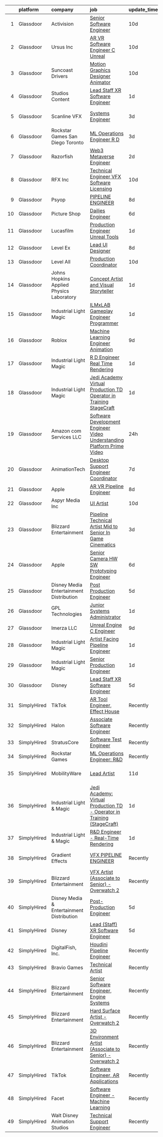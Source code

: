 

|    | platform    | company                                   | job                                                                                                                                                                                                                                                                                                                                                                                                                                                                                                                                                                                                                                                                                                                                                                                                                                                                                                                                                                                                                                                                                                                                                                                                                                                                                                                                                                                                           | update_time   | location          |
|---:|:------------|:------------------------------------------|:--------------------------------------------------------------------------------------------------------------------------------------------------------------------------------------------------------------------------------------------------------------------------------------------------------------------------------------------------------------------------------------------------------------------------------------------------------------------------------------------------------------------------------------------------------------------------------------------------------------------------------------------------------------------------------------------------------------------------------------------------------------------------------------------------------------------------------------------------------------------------------------------------------------------------------------------------------------------------------------------------------------------------------------------------------------------------------------------------------------------------------------------------------------------------------------------------------------------------------------------------------------------------------------------------------------------------------------------------------------------------------------------------------------|:--------------|:------------------|
|  1 | Glassdoor   | Activision                                | [Senior Software Engineer](https://www.glassdoor.com/partner/jobListing.htm?pos=122&ao=1136043&s=58&guid=00000181e1bdea019159cbbb81c43950&src=GD_JOB_AD&t=SR&vt=w&cs=1_7dc20577&cb=1657349729059&jobListingId=1007969901064&jrtk=3-0-1g7grrqhlk26d801-1g7grrqi5g4fg800-7a55016f89c17e92-)                                                                                                                                                                                                                                                                                                                                                                                                                                                                                                                                                                                                                                                                                                                                                                                                                                                                                                                                                                                                                                                                                                                     | 10d           | Irvine, CA        |
|  2 | Glassdoor   | Ursus  Inc                                | [AR VR Software Engineer   C   Unreal](https://www.glassdoor.com/partner/jobListing.htm?pos=106&ao=1110586&s=58&guid=00000181e1bdea019159cbbb81c43950&src=GD_JOB_AD&t=SR&vt=w&ea=1&cs=1_4433525e&cb=1657349729055&jobListingId=1007969050651&cpc=334ABAF5D42DC775&jrtk=3-0-1g7grrqhlk26d801-1g7grrqi5g4fg800-c811509229c9bbc7--6NYlbfkN0CT8vBT9H5mqECx2dfLV_FONLPDKpIRssxVwtj05Tmm4rA5I0VNOPdM1oYsK66ov5pV4Zus2-jJSbUth7NcKK-kLo8czFpciynxZ6EfaFe_xYms4I96zW5KGvSBqTPFaTVdE06zf1J-6uw6VWMrFwo1uRLmUxHjoRqP5LFo6wVX1R65UjFH7ycvYAsr63uZ_emA_13J0mM1JXN2vCtEMYylELYmPwZo4j9c53k3lISftqsNyik2pAlRix-AalDlzjKBamKRhHvt2qsuT3Omsis3yOF4KDEIlNgGAlEHUtZIOLMG16VQj4PWkYlqsPvxzTMoGk-t2MlC5R6lDSXB9h8A0jaNIKpt6GkiaAWlWmHVq2QVJi6TAJI_A1bIF-Y_R3uK7KTSFCir5q30m6JfwcVfC1laZLbK8dlBryw2sQLXp6HR7CiLEGYdGzkinvNV-5jZ5JFuFlX4KC3CG61OrGLA4e14iQzZXj9EYr56VTzO433qcDFjmMfJGmJ3jGQtb_pSeAS6s7hEfsDs626V_9YJCa68HkF3S_xxpXPQi3VGxPUeQ1qgtXdMb74dTj2ULSvKdLFvOjSs7oNDoDElMK9B5cXnun-XuaoiOrBB-F6pwh1wvOQb_YWzWNEPUT5_WdSy2n1k9goY55-cHFde-P0lfgxdCQOW_7DlYTiHrIkvzNi_AiZWQFmB1DNG80dBEBDxbMm9itiSymbmMptRuqzW_Q0wrA3T0BuG_E74xJWqnJK0nayIRTkbBey6Xe0rrC-gt-WW_vuPhQF-53SmjtLtGcYgM012AC8DD0uPCxI_FrzcQDCdYpPycm9XvN7yIEQBgdDdufZXCB9ScEEh8dGDRQXG5RlCJE4HAQn_GKRFQeTIhbCIqstFilDRbHoALIpB0lFqpTIk6on6oJ6SHey7lood751ZrQr47iEdgPz6WJy7FAHfveaHF6WuuesVScNj-jNy0Ozw_1_hxo40dzoJiDiLZWECqPYuzKURpfiu0z83DFX9Ca9T2wmNJ4D4HTc%3D) | 10d           | Redmond, WA       |
|  3 | Glassdoor   | Suncoast Drivers                          | [Motion Graphics Designer   Animator](https://www.glassdoor.com/partner/jobListing.htm?pos=120&ao=1136043&s=58&guid=00000181e1bdea019159cbbb81c43950&src=GD_JOB_AD&t=SR&vt=w&ea=1&cs=1_e293f4de&cb=1657349729057&jobListingId=1007969831950&jrtk=3-0-1g7grrqhlk26d801-1g7grrqi5g4fg800-1b83693b1783fc8e-)                                                                                                                                                                                                                                                                                                                                                                                                                                                                                                                                                                                                                                                                                                                                                                                                                                                                                                                                                                                                                                                                                                     | 10d           | Tampa, FL         |
|  4 | Glassdoor   | Studios Content                           | [Lead  Staff  XR Software Engineer](https://www.glassdoor.com/partner/jobListing.htm?pos=124&ao=1136043&s=58&guid=00000181e1bdea019159cbbb81c43950&src=GD_JOB_AD&t=SR&vt=w&cs=1_112ef955&cb=1657349729059&jobListingId=1007989924534&jrtk=3-0-1g7grrqhlk26d801-1g7grrqi5g4fg800-bb2f81d2b8e98c7a-)                                                                                                                                                                                                                                                                                                                                                                                                                                                                                                                                                                                                                                                                                                                                                                                                                                                                                                                                                                                                                                                                                                            | 1d            | Glendale, CA      |
|  5 | Glassdoor   | Scanline VFX                              | [Systems Engineer](https://www.glassdoor.com/partner/jobListing.htm?pos=112&ao=1136043&s=58&guid=00000181e1bdea019159cbbb81c43950&src=GD_JOB_AD&t=SR&vt=w&ea=1&cs=1_d2da08a0&cb=1657349729056&jobListingId=1007985438337&jrtk=3-0-1g7grrqhlk26d801-1g7grrqi5g4fg800-f1c9fcccffe46fc2-)                                                                                                                                                                                                                                                                                                                                                                                                                                                                                                                                                                                                                                                                                                                                                                                                                                                                                                                                                                                                                                                                                                                        | 3d            | Los Angeles, CA   |
|  6 | Glassdoor   | Rockstar Games San Diego   Toronto        | [ML Operations Engineer  R D](https://www.glassdoor.com/partner/jobListing.htm?pos=129&ao=1136043&s=58&guid=00000181e1bdea019159cbbb81c43950&src=GD_JOB_AD&t=SR&vt=w&cs=1_8052086b&cb=1657349729060&jobListingId=1007986476109&jrtk=3-0-1g7grrqhlk26d801-1g7grrqi5g4fg800-fdea5748b99cccc7-)                                                                                                                                                                                                                                                                                                                                                                                                                                                                                                                                                                                                                                                                                                                                                                                                                                                                                                                                                                                                                                                                                                                  | 3d            | Carlsbad, CA      |
|  7 | Glassdoor   | Razorfish                                 | [Web3 Metaverse Engineer](https://www.glassdoor.com/partner/jobListing.htm?pos=113&ao=1136043&s=58&guid=00000181e1bdea019159cbbb81c43950&src=GD_JOB_AD&t=SR&vt=w&ea=1&cs=1_d66348c2&cb=1657349729056&jobListingId=1007988975702&jrtk=3-0-1g7grrqhlk26d801-1g7grrqi5g4fg800-17270b81cebf40d2-)                                                                                                                                                                                                                                                                                                                                                                                                                                                                                                                                                                                                                                                                                                                                                                                                                                                                                                                                                                                                                                                                                                                 | 2d            | New York, NY      |
|  8 | Glassdoor   | RFX Inc                                   | [Technical Engineer   VFX Software Licensing](https://www.glassdoor.com/partner/jobListing.htm?pos=114&ao=1136043&s=58&guid=00000181e1bdea019159cbbb81c43950&src=GD_JOB_AD&t=SR&vt=w&ea=1&cs=1_acd69ad8&cb=1657349729056&jobListingId=1007969767499&jrtk=3-0-1g7grrqhlk26d801-1g7grrqi5g4fg800-5c2105b507ce4129-)                                                                                                                                                                                                                                                                                                                                                                                                                                                                                                                                                                                                                                                                                                                                                                                                                                                                                                                                                                                                                                                                                             | 10d           | Los Angeles, CA   |
|  9 | Glassdoor   | Psyop                                     | [PIPELINE ENGINEER](https://www.glassdoor.com/partner/jobListing.htm?pos=119&ao=1136043&s=58&guid=00000181e1bdea019159cbbb81c43950&src=GD_JOB_AD&t=SR&vt=w&cs=1_d9e9e152&cb=1657349729056&jobListingId=1007974492149&jrtk=3-0-1g7grrqhlk26d801-1g7grrqi5g4fg800-5cf1f9191f3c599b-)                                                                                                                                                                                                                                                                                                                                                                                                                                                                                                                                                                                                                                                                                                                                                                                                                                                                                                                                                                                                                                                                                                                            | 8d            | New York, NY      |
| 10 | Glassdoor   | Picture Shop                              | [Dailies Engineer](https://www.glassdoor.com/partner/jobListing.htm?pos=123&ao=1136043&s=58&guid=00000181e1bdea019159cbbb81c43950&src=GD_JOB_AD&t=SR&vt=w&ea=1&cs=1_188ce862&cb=1657349729059&jobListingId=1007978755623&jrtk=3-0-1g7grrqhlk26d801-1g7grrqi5g4fg800-14185292de63b90b-)                                                                                                                                                                                                                                                                                                                                                                                                                                                                                                                                                                                                                                                                                                                                                                                                                                                                                                                                                                                                                                                                                                                        | 6d            | Burbank, CA       |
| 11 | Glassdoor   | Lucasfilm                                 | [Production Engineer  Unreal Tools ](https://www.glassdoor.com/partner/jobListing.htm?pos=115&ao=1136043&s=58&guid=00000181e1bdea019159cbbb81c43950&src=GD_JOB_AD&t=SR&vt=w&cs=1_4afd016a&cb=1657349729056&jobListingId=1007989925214&jrtk=3-0-1g7grrqhlk26d801-1g7grrqi5g4fg800-0a9cd2c2e7103964-)                                                                                                                                                                                                                                                                                                                                                                                                                                                                                                                                                                                                                                                                                                                                                                                                                                                                                                                                                                                                                                                                                                           | 1d            | San Francisco, CA |
| 12 | Glassdoor   | Level Ex                                  | [Lead UI Designer](https://www.glassdoor.com/partner/jobListing.htm?pos=130&ao=1136043&s=58&guid=00000181e1bdea019159cbbb81c43950&src=GD_JOB_AD&t=SR&vt=w&cs=1_8335b226&cb=1657349729060&jobListingId=1007974633441&jrtk=3-0-1g7grrqhlk26d801-1g7grrqi5g4fg800-f8e1bf016c9731b0-)                                                                                                                                                                                                                                                                                                                                                                                                                                                                                                                                                                                                                                                                                                                                                                                                                                                                                                                                                                                                                                                                                                                             | 8d            | Remote            |
| 13 | Glassdoor   | Level All                                 | [Production Coordinator](https://www.glassdoor.com/partner/jobListing.htm?pos=105&ao=1110586&s=58&guid=00000181e1bdea019159cbbb81c43950&src=GD_JOB_AD&t=SR&vt=w&cs=1_f85acc31&cb=1657349729055&jobListingId=1007967995014&cpc=723ADC3DFE402989&jrtk=3-0-1g7grrqhlk26d801-1g7grrqi5g4fg800-df541b76ced9d09c--6NYlbfkN0CgBgcxuOwrlzWFp0xvOgllyDb1Hw7UsKEX_IsXppgvM6uAJamCvu0R0ybYlbv0ia6rmgaoSuaLc_81_2bn8EiTUWUPSRx3mbi-LsHkwOPttU-O7aNoiN_xrQRB6l3nr62nh6efNpHo5AdJ8UeZ05LrP9qDr99tUiKnc5M7N5ebfyVk5MwvqqCU1tzwhFUjSF_AshSsrqcS9fLaHzuVxUbeyBwomyLKNpxvL_3B0sC5zPg7yfwacXvbJF1cJi_KqrPrtwe2_MbRolrZHXD8y4MP_ITARaOYjWDxzcKs3ivJH-ws4cSDjaol94pfUrnZXxCSwSFW6glCBBB3MBLc43ZFf6CK5Is01AOnSFXGeuJpQ4bKXrFKaCcPpsyE_-4qBUjTZMrZEKZwvVoHktxNVW-RSTUKXCPbuUHPqL6ClL2diNwE0Wgqu8WKVJ7jc1RoESsx_xh81yEGzDiE8UswFxv8KEmaXn8lfwptFSA87JVbeTP-stAsFVM2GM9GK0f1J-DBYuxdE5ZEEA%3D%3D)                                                                                                                                                                                                                                                                                                                                                                                                                                                                                                                                      | 10d           | New York, NY      |
| 14 | Glassdoor   | Johns Hopkins Applied Physics Laboratory  | [Concept Artist and Visual Storyteller](https://www.glassdoor.com/partner/jobListing.htm?pos=110&ao=1136043&s=58&guid=00000181e1bdea019159cbbb81c43950&src=GD_JOB_AD&t=SR&vt=w&cs=1_3b13a5c1&cb=1657349729055&jobListingId=1007990323575&jrtk=3-0-1g7grrqhlk26d801-1g7grrqi5g4fg800-caf3af526954e90d-)                                                                                                                                                                                                                                                                                                                                                                                                                                                                                                                                                                                                                                                                                                                                                                                                                                                                                                                                                                                                                                                                                                        | 1d            | Laurel, MD        |
| 15 | Glassdoor   | Industrial Light   Magic                  | [ILMxLAB Gameplay Engineer   Programmer](https://www.glassdoor.com/partner/jobListing.htm?pos=109&ao=1136043&s=58&guid=00000181e1bdea019159cbbb81c43950&src=GD_JOB_AD&t=SR&vt=w&cs=1_4b9eb549&cb=1657349729055&jobListingId=1007989925269&jrtk=3-0-1g7grrqhlk26d801-1g7grrqi5g4fg800-82d92ba9100d486f-)                                                                                                                                                                                                                                                                                                                                                                                                                                                                                                                                                                                                                                                                                                                                                                                                                                                                                                                                                                                                                                                                                                       | 1d            | San Francisco, CA |
| 16 | Glassdoor   | Roblox                                    | [Machine Learning Engineer  Animation](https://www.glassdoor.com/partner/jobListing.htm?pos=118&ao=1136043&s=58&guid=00000181e1bdea019159cbbb81c43950&src=GD_JOB_AD&t=SR&vt=w&cs=1_e7f40def&cb=1657349729056&jobListingId=1007971404195&jrtk=3-0-1g7grrqhlk26d801-1g7grrqi5g4fg800-2c45786d963eb6f7-)                                                                                                                                                                                                                                                                                                                                                                                                                                                                                                                                                                                                                                                                                                                                                                                                                                                                                                                                                                                                                                                                                                         | 9d            | San Mateo, CA     |
| 17 | Glassdoor   | Industrial Light   Magic                  | [R D Engineer   Real Time Rendering](https://www.glassdoor.com/partner/jobListing.htm?pos=107&ao=1136043&s=58&guid=00000181e1bdea019159cbbb81c43950&src=GD_JOB_AD&t=SR&vt=w&cs=1_95bfc023&cb=1657349729055&jobListingId=1007989924389&jrtk=3-0-1g7grrqhlk26d801-1g7grrqi5g4fg800-c5bd27a92537d562-)                                                                                                                                                                                                                                                                                                                                                                                                                                                                                                                                                                                                                                                                                                                                                                                                                                                                                                                                                                                                                                                                                                           | 1d            | San Francisco, CA |
| 18 | Glassdoor   | Industrial Light   Magic                  | [Jedi Academy  Virtual Production TD   Operator in Training  StageCraft ](https://www.glassdoor.com/partner/jobListing.htm?pos=116&ao=1136043&s=58&guid=00000181e1bdea019159cbbb81c43950&src=GD_JOB_AD&t=SR&vt=w&cs=1_a8ccbd32&cb=1657349729056&jobListingId=1007989924127&jrtk=3-0-1g7grrqhlk26d801-1g7grrqi5g4fg800-c42159d594af156a-)                                                                                                                                                                                                                                                                                                                                                                                                                                                                                                                                                                                                                                                                                                                                                                                                                                                                                                                                                                                                                                                                      | 1d            | San Francisco, CA |
| 19 | Glassdoor   | Amazon com Services LLC                   | [Software Development Engineer   Video Understanding Platform  Prime Video](https://www.glassdoor.com/partner/jobListing.htm?pos=117&ao=1136043&s=58&guid=00000181e1bdea019159cbbb81c43950&src=GD_JOB_AD&t=SR&vt=w&cs=1_2c819516&cb=1657349729056&jobListingId=1007992048549&jrtk=3-0-1g7grrqhlk26d801-1g7grrqi5g4fg800-265fb4e91b8449ef-)                                                                                                                                                                                                                                                                                                                                                                                                                                                                                                                                                                                                                                                                                                                                                                                                                                                                                                                                                                                                                                                                    | 24h           | Seattle, WA       |
| 20 | Glassdoor   | AnimationTech                             | [Desktop Support Engineer Coordinator](https://www.glassdoor.com/partner/jobListing.htm?pos=125&ao=1136043&s=58&guid=00000181e1bdea019159cbbb81c43950&src=GD_JOB_AD&t=SR&vt=w&ea=1&cs=1_ae54615d&cb=1657349729059&jobListingId=1007977660730&jrtk=3-0-1g7grrqhlk26d801-1g7grrqi5g4fg800-7a543a6e8bf62646-)                                                                                                                                                                                                                                                                                                                                                                                                                                                                                                                                                                                                                                                                                                                                                                                                                                                                                                                                                                                                                                                                                                    | 7d            | New York, NY      |
| 21 | Glassdoor   | Apple                                     | [AR VR Pipeline Engineer](https://www.glassdoor.com/partner/jobListing.htm?pos=103&ao=1110586&s=58&guid=00000181e1bdea019159cbbb81c43950&src=GD_JOB_AD&t=SR&vt=w&cs=1_1c541b7d&cb=1657349729054&jobListingId=1007972446568&cpc=8795CF9063CD573D&jrtk=3-0-1g7grrqhlk26d801-1g7grrqi5g4fg800-9903d7e89b77dc0a--6NYlbfkN0BvKrLyj5gPmtZO9T8euul8TCxuuKNOtzRJOomxnwSEodTz2Bc-sPZlt2Zgji_QUXEWVZWMiZmYmKSy3wQ7FLJvGu9aVboPlPi7AnS5PdGfOx_xPfqCeqZwb3sN5sK4BdZ5Hs6nZeMisIfxf0uAoycRp7fBD4S6dHicStEinkhGtqDtLlu8DitpNO73AIGBv6Cx_aflJujl4CpzaUvZIgo7OXzQprBI5pdh8B4WuUFniYqhSnkY9HhAUxyuz6E5Y-BKLPOcp5IT-O51yMDGRJ2p_Z5dP7yPYL2lW9etTKGPRW8ZNtYafJkDaUQiaqjikyOq1Jhu8XGdgtPgORzY7J8jdpqmdJlORtjxkHqvZcEzVflXrga3BhuzkmvBdmtunuFYGx2i525a6ObQgW1xeyVRloBCuyJl34IM8sgdEUrncCGEQuk63SnWI2ro_K57KT1ReadA_G_lJej4TWo19vCvqkFBMIkB1WUJ0tjKgC3Xbj9e7YgpXxrliAST77sTerqfdkDQNIqqwE1S-S3ojuoE5tHpswmP2iK60ATHyGug3IHPvVOdLjb7GFrHXO3agR9zwKn4020jtbyBxEGwjvSH0lz_Ft8-fIjpQyEhg3Q-jDgae4dgsH2mbNM3v7k9BCSIMRN_S2aU0o4_BFtLg0_XZsUKj3-1EG9_neX3SP0m8437VML5IGZj5YK9YewSLUxgALHLlIx97cHXY-OriYZm5wwHFbnF1LwtcmUm6pcpaOw9gpLxeBsH0mM3yimSj6qEMRoAhKXIOONx5UMOp7g5aTc1iutJwEG7UQ3DZgO0LnC0ANwi90O1GQqzYpvSPINvsL8y5XLF55YfzTPpgwfAKk1EMUfasXlDXQiwCbUF7pcs-j3Sw5wtvLhhGSvYSBffmDsKiF1iv8EYYQRUoOaRGM0YRZpDuoettp4ufzICYR9BmLMxw8jbFhTyYUS8B7JJZPGBSZ5J4A%3D%3D)                                                                     | 8d            | Cupertino, CA     |
| 22 | Glassdoor   | Aspyr Media  Inc                          | [UI Artist](https://www.glassdoor.com/partner/jobListing.htm?pos=121&ao=1136043&s=58&guid=00000181e1bdea019159cbbb81c43950&src=GD_JOB_AD&t=SR&vt=w&ea=1&cs=1_0a0bd2f3&cb=1657349729059&jobListingId=1007968898051&jrtk=3-0-1g7grrqhlk26d801-1g7grrqi5g4fg800-6f87abec2b5014a4-)                                                                                                                                                                                                                                                                                                                                                                                                                                                                                                                                                                                                                                                                                                                                                                                                                                                                                                                                                                                                                                                                                                                               | 10d           | Austin, TX        |
| 23 | Glassdoor   | Blizzard Entertainment                    | [Pipeline Technical Artist  Mid to Senior   In Game Cinematics](https://www.glassdoor.com/partner/jobListing.htm?pos=128&ao=1136043&s=58&guid=00000181e1bdea019159cbbb81c43950&src=GD_JOB_AD&t=SR&vt=w&cs=1_8abeb848&cb=1657349729060&jobListingId=1007986128885&jrtk=3-0-1g7grrqhlk26d801-1g7grrqi5g4fg800-0b99936f74099484-)                                                                                                                                                                                                                                                                                                                                                                                                                                                                                                                                                                                                                                                                                                                                                                                                                                                                                                                                                                                                                                                                                | 3d            | Irvine, CA        |
| 24 | Glassdoor   | Apple                                     | [Senior Camera HW   SW Prototyping Engineer](https://www.glassdoor.com/partner/jobListing.htm?pos=104&ao=1110586&s=58&guid=00000181e1bdea019159cbbb81c43950&src=GD_JOB_AD&t=SR&vt=w&cs=1_e24d27c0&cb=1657349729055&jobListingId=1007979187719&cpc=AC285F3A3ECA6BB0&jrtk=3-0-1g7grrqhlk26d801-1g7grrqi5g4fg800-516200a02a724250--6NYlbfkN0BvKrLyj5gPmtZO9T8euul8TCxuuKNOtzRJOomxnwSEodTz2Bc-sPZl-XpHqNXOMUjDmDdyhTO6JuZLQiZfrwp5bQulunmWXF4hWlp3Q_bU99tNHmbDdGSddBsq50UjXURntSj3jHYbZd19VBJMOlkx3g7Brg6NIv0DS-rRUREoWFZgX_rdX-GfjQbQS3aVfYvbwuyHPy5QMu8sMiDHV-gZvNWca8Ti67sCmaX6mlVDeXDVyNwmM6YM0OJuh5y28d-ec5i5OMW7K7ZDQmWgq3IqCRjtenshMmnBtI4Xz6wTnHXI5AXuFZSI-NHu7DbWG40Z2rQt0K97Pd_w_kCa7Dqr6WK4HTYEqUZNpb-svB_Kmw51KqDKCF_Ty0y7fAYUX8pRZMcdwIwh7KeDwfIIj6blfXetJSSHlIH_3GK5-yfAYHrLo4rcAliNTpfXmdqirQISuyLaabamH-ZEbX_m4lND6ST975RB-rXWKEXQii5kteXQR_Naqw8A5W3Xui8qi5Aynm-LIbFWIre3sgywg_oZaWFseq7jNx900VG3UZ2FWy3Oy8qwLdtnY-yP8t4Ic16XXzARW-48YdoKvhmSBgtyHyZmqXtumgrOUDD7w2hF048_faIU2oIQ_TPFL4sB-ETP0-bj0yTPVMCxUv6ud9Bi_4lENqLKJWdol3NN3X0tEob55eRm2pdlNOq9XQOdPq0RJY1KgrZENINqfyvndb_VTJdtKw3RrlIxZFFu3bdncL0aHYTrxesjk8qW1oxNrE6C4EF8KcRwqGbHcLmHYhvmbHkAonQEIi_61gw19eWlJfzbvXkDVy2E96bmcR_BNUYqxtnBWj472xqgNym8F_Q__AwXaZqzO4aRleB09it19Ut9USndHSf3egduUSZj9_vjKkah45GrgBx54uf6naP0zeQ-HcXzrqm3K97zUvM7impY7nJhbUedoTIewWpbKvho6xa5kkpXZjboKme_eI0et0C9j5vwDRQ%3D)                                | 6d            | Newport Beach, CA |
| 25 | Glassdoor   | Disney Media   Entertainment Distribution | [Post Production Engineer](https://www.glassdoor.com/partner/jobListing.htm?pos=101&ao=1110586&s=58&guid=00000181e1bdea019159cbbb81c43950&src=GD_JOB_AD&t=SR&vt=w&cs=1_67284675&cb=1657349729054&jobListingId=1007980706762&cpc=6193B0C32834B022&jrtk=3-0-1g7grrqhlk26d801-1g7grrqi5g4fg800-f3bd7071fdfb28a8--6NYlbfkN0DAFTyt7pbDCC2JPO79CSdi1dIb81yjczP5qsKcZIxgiYm3-7g-689UM0rgypL64co7_evamKqphAlmBDf9ggcpli_L8x1-yM4x65k89eMzdbhEr4IV_7RXHbQUqDMr3UCCWiJxt3e2PQWLFLJ7VJWOVg9Tdl_n92BlevTaiCao85OXQ3UukTQGSGbrOslVrYl3p9T_4qCxwWyvfpU_AyISatadwnjTZaBkgJOdjNFu1Tbcmo7oKNPSwSkcdpzOFoqrWHLniIfZE15JMXF32K5Yga_93_xiMviFAs3fDZ5nf22HCHKmIC6l12bx1AV26QZob2oIRpdZelB_roY6vdTZEokmnQCuC4hx1hxsDy5kWYJUojhD0oDtHz-lGWYOWE5zEsc9A5BiQZSfvDrhpH4VCLmx3j1Uk5wlEp34gZE_uI8M0L21PK_6p8h-PizNR_8%3D)                                                                                                                                                                                                                                                                                                                                                                                                                                                                                                                                                                                                                  | 5d            | Los Angeles, CA   |
| 26 | Glassdoor   | GPL Technologies                          | [Junior Systems Administrator](https://www.glassdoor.com/partner/jobListing.htm?pos=108&ao=1136043&s=58&guid=00000181e1bdea019159cbbb81c43950&src=GD_JOB_AD&t=SR&vt=w&ea=1&cs=1_ef0d0dfb&cb=1657349729055&jobListingId=1007991103318&jrtk=3-0-1g7grrqhlk26d801-1g7grrqi5g4fg800-d7b2b24d642901ba-)                                                                                                                                                                                                                                                                                                                                                                                                                                                                                                                                                                                                                                                                                                                                                                                                                                                                                                                                                                                                                                                                                                            | 1d            | New York, NY      |
| 27 | Glassdoor   | Imerza  LLC                               | [Unreal Engine   C   Engineer](https://www.glassdoor.com/partner/jobListing.htm?pos=127&ao=1136043&s=58&guid=00000181e1bdea019159cbbb81c43950&src=GD_JOB_AD&t=SR&vt=w&ea=1&cs=1_5813865d&cb=1657349729060&jobListingId=1007970020041&jrtk=3-0-1g7grrqhlk26d801-1g7grrqi5g4fg800-fb777339c86bb3c2-)                                                                                                                                                                                                                                                                                                                                                                                                                                                                                                                                                                                                                                                                                                                                                                                                                                                                                                                                                                                                                                                                                                            | 9d            | Remote            |
| 28 | Glassdoor   | Industrial Light   Magic                  | [Artist Facing Pipeline Engineer](https://www.glassdoor.com/partner/jobListing.htm?pos=111&ao=1136043&s=58&guid=00000181e1bdea019159cbbb81c43950&src=GD_JOB_AD&t=SR&vt=w&cs=1_2030eba2&cb=1657349729055&jobListingId=1007989925036&jrtk=3-0-1g7grrqhlk26d801-1g7grrqi5g4fg800-542b487c01f99854-)                                                                                                                                                                                                                                                                                                                                                                                                                                                                                                                                                                                                                                                                                                                                                                                                                                                                                                                                                                                                                                                                                                              | 1d            | San Francisco, CA |
| 29 | Glassdoor   | Industrial Light   Magic                  | [Senior Production Engineer](https://www.glassdoor.com/partner/jobListing.htm?pos=126&ao=1136043&s=58&guid=00000181e1bdea019159cbbb81c43950&src=GD_JOB_AD&t=SR&vt=w&cs=1_26860921&cb=1657349729059&jobListingId=1007989925075&jrtk=3-0-1g7grrqhlk26d801-1g7grrqi5g4fg800-8634671c7f4b4c30-)                                                                                                                                                                                                                                                                                                                                                                                                                                                                                                                                                                                                                                                                                                                                                                                                                                                                                                                                                                                                                                                                                                                   | 1d            | San Francisco, CA |
| 30 | Glassdoor   | Disney                                    | [Lead  Staff  XR Software Engineer](https://www.glassdoor.com/partner/jobListing.htm?pos=102&ao=1110586&s=58&guid=00000181e1bdea019159cbbb81c43950&src=GD_JOB_AD&t=SR&vt=w&cs=1_ac6d0594&cb=1657349729054&jobListingId=1007980706709&cpc=F5E96E35A1725171&jrtk=3-0-1g7grrqhlk26d801-1g7grrqi5g4fg800-dd59f8b1be04d4aa--6NYlbfkN0DAFTyt7pbDCC2JPO79CSdi1dIb81yjczP5qsKcZIxgiYm3-7g-689UM0rgypL64co7_evamKqphO2Y8XIcGY0u4vMoxKTiYvgxZsHX1kS_2uQ3l7EQ9l8HmhPfzIO20ItA6awf6oBWmExyIDwvHf_nHTgLxZsGCnvSORjHelSggk1MlPH5E8XquWDOZNSZRP-RrB3tbvswjvYj5kGTpYjqep8ru9BAsEynMD_vnujJ18DM4P6U_Jljm59ddwL7b_c0TmQDK8LqC9RbAmLYB2dySB7aLIk-qmmM4wnfMHkThAaeLqXDTgYw7i9VOYuHAPMB-dtifYrNxaBWoT_o6zVCi90qghY9scbymMfoafph27q8ae0F7-mm_e4seuvanwkF55fah35RCvUoVHzli7ZF2BfGQMQByI8ACCSfkh9icA-hqXtLTicjZFMLqTOHbaU%3D)                                                                                                                                                                                                                                                                                                                                                                                                                                                                                                                                                                                                         | 5d            | Glendale, CA      |
| 31 | SimplyHired | TikTok                                    | [AR Tool Engineer, Effect House](https://www.simplyhired.com/job/iM2SfRqlTTMSc6eJYD25qKmgV3Pbd-d8s6I24teIvbc5Ckf4Wi6Qtw?q=vfx+engineer)                                                                                                                                                                                                                                                                                                                                                                                                                                                                                                                                                                                                                                                                                                                                                                                                                                                                                                                                                                                                                                                                                                                                                                                                                                                                       | Recently      | Mountain View, CA |
| 32 | SimplyHired | Halon                                     | [Associate Software Engineer](https://www.simplyhired.com/job/QfpjhUfc7pCHcnCmJZn0TwL70V58y1gN-eYqy0-U7ieXnfp22xX3hw?q=vfx+engineer)                                                                                                                                                                                                                                                                                                                                                                                                                                                                                                                                                                                                                                                                                                                                                                                                                                                                                                                                                                                                                                                                                                                                                                                                                                                                          | Recently      | Santa Monica, CA  |
| 33 | SimplyHired | StratusCore                               | [Software Test Engineer](https://www.simplyhired.com/job/aOGYDGVDK83Hz36mzFZncYUNgGThbRe4d03IXfkihr8svAuEQu1e3g?q=vfx+engineer)                                                                                                                                                                                                                                                                                                                                                                                                                                                                                                                                                                                                                                                                                                                                                                                                                                                                                                                                                                                                                                                                                                                                                                                                                                                                               | Recently      | Seattle, WA       |
| 34 | SimplyHired | Rockstar Games                            | [ML Operations Engineer: R&D](https://www.simplyhired.com/job/4UqlRtnLgoaGMicsjYesIr1pOsvzIkP6eOaM6e0xWXRYodvM_Zhi2w?q=vfx+engineer)                                                                                                                                                                                                                                                                                                                                                                                                                                                                                                                                                                                                                                                                                                                                                                                                                                                                                                                                                                                                                                                                                                                                                                                                                                                                          | Recently      | Carlsbad, CA      |
| 35 | SimplyHired | MobilityWare                              | [Lead Artist](https://www.simplyhired.com/job/vrIuEVNCacKdVP3ZoiN43QX8IFLqw6GugcXZAWDHocOjRL7GtvH5zQ?q=vfx+engineer)                                                                                                                                                                                                                                                                                                                                                                                                                                                                                                                                                                                                                                                                                                                                                                                                                                                                                                                                                                                                                                                                                                                                                                                                                                                                                          | 11d           | Los Angeles, CA   |
| 36 | SimplyHired | Industrial Light & Magic                  | [Jedi Academy: Virtual Production TD - Operator in Training (StageCraft)](https://www.simplyhired.com/job/gZV-jaTXxPtjQSZ63S-xKJ5_BtDUpD3gf-1Z9y3jEl6TUZ13C7BJSA?q=vfx+engineer)                                                                                                                                                                                                                                                                                                                                                                                                                                                                                                                                                                                                                                                                                                                                                                                                                                                                                                                                                                                                                                                                                                                                                                                                                              | 1d            | San Francisco, CA |
| 37 | SimplyHired | Industrial Light & Magic                  | [R&D Engineer - Real-Time Rendering](https://www.simplyhired.com/job/AUITEjAo6GA1YiQNl7IbJ9r4lmSeg94_QQ9c-H8P9DfV7-fi2Fkmfg?q=vfx+engineer)                                                                                                                                                                                                                                                                                                                                                                                                                                                                                                                                                                                                                                                                                                                                                                                                                                                                                                                                                                                                                                                                                                                                                                                                                                                                   | 1d            | San Francisco, CA |
| 38 | SimplyHired | Gradient Effects                          | [VFX PIPELINE ENGINEER](https://www.simplyhired.com/job/L5OAyKGUnwDawrCWzGNO2bwpuyy6IFx3pa2fhsL0ImqUDfPpQxW6Jg?q=vfx+engineer)                                                                                                                                                                                                                                                                                                                                                                                                                                                                                                                                                                                                                                                                                                                                                                                                                                                                                                                                                                                                                                                                                                                                                                                                                                                                                | Recently      | Los Angeles, CA   |
| 39 | SimplyHired | Blizzard Entertainment                    | [VFX Artist (Associate to Senior) - Overwatch 2](https://www.simplyhired.com/job/2d70J5UkkZ2YmvlvJfcaEqf0vVFEZwLt57euRMmQlk3Afx_2Q_gYzw?q=vfx+engineer)                                                                                                                                                                                                                                                                                                                                                                                                                                                                                                                                                                                                                                                                                                                                                                                                                                                                                                                                                                                                                                                                                                                                                                                                                                                       | Recently      | Irvine, CA        |
| 40 | SimplyHired | Disney Media & Entertainment Distribution | [Post-Production Engineer](https://www.simplyhired.com/job/6w9Q9g0imu4cAnkBsKzdZLF97JPhQUyxNF6VU8vyaJvAOku5hVnR4A?q=vfx+engineer)                                                                                                                                                                                                                                                                                                                                                                                                                                                                                                                                                                                                                                                                                                                                                                                                                                                                                                                                                                                                                                                                                                                                                                                                                                                                             | 5d            | Los Angeles, CA   |
| 41 | SimplyHired | Disney                                    | [Lead (Staff) XR Software Engineer](https://www.simplyhired.com/job/5gamf-zvgEIRK7wA7JCrkQvTNNvGCRXdcY5GIH6nWG0tPAlqtUeZ9g?q=vfx+engineer)                                                                                                                                                                                                                                                                                                                                                                                                                                                                                                                                                                                                                                                                                                                                                                                                                                                                                                                                                                                                                                                                                                                                                                                                                                                                    | 5d            | Glendale, CA      |
| 42 | SimplyHired | DigitalFish, Inc.                         | [Houdini Pipeline Engineer](https://www.simplyhired.com/job/OXJ8CgFRLaRYJf3fg3fwt2TSgfZcUsBX1X8B0eoRtaOUx5tNd2D2wQ?q=vfx+engineer)                                                                                                                                                                                                                                                                                                                                                                                                                                                                                                                                                                                                                                                                                                                                                                                                                                                                                                                                                                                                                                                                                                                                                                                                                                                                            | Recently      | Remote            |
| 43 | SimplyHired | Bravio Games                              | [Technical Artist](https://www.simplyhired.com/job/leOeylCFD9zPn9B12YNI896KAvi09rOOzvGvHPjuY-gMt7cD_hcrQA?q=vfx+engineer)                                                                                                                                                                                                                                                                                                                                                                                                                                                                                                                                                                                                                                                                                                                                                                                                                                                                                                                                                                                                                                                                                                                                                                                                                                                                                     | Recently      | Remote            |
| 44 | SimplyHired | Blizzard Entertainment                    | [Senior Software Engineer, Engine Systems](https://www.simplyhired.com/job/tMmtCyDUxHf8JJJ5bCNONOHibfhTpYdY-nwQ76oeAkm7OrfyZhRqFg?q=vfx+engineer)                                                                                                                                                                                                                                                                                                                                                                                                                                                                                                                                                                                                                                                                                                                                                                                                                                                                                                                                                                                                                                                                                                                                                                                                                                                             | Recently      | Irvine, CA        |
| 45 | SimplyHired | Blizzard Entertainment                    | [Hard Surface Artist - Overwatch 2](https://www.simplyhired.com/job/6UbuxcizWm0FGl0VWvCtYyHq-2-jjcWZ_YsxRvD4XaS9M8_zOx_FMA?q=vfx+engineer)                                                                                                                                                                                                                                                                                                                                                                                                                                                                                                                                                                                                                                                                                                                                                                                                                                                                                                                                                                                                                                                                                                                                                                                                                                                                    | Recently      | Irvine, CA        |
| 46 | SimplyHired | Blizzard Entertainment                    | [3D Environment Artist (Associate to Senior) - Overwatch 2](https://www.simplyhired.com/job/pw88DtF0EULjjFMy83MMr_Hg0HBZII6DCgYGL9C12joglMD-Z-Xwnw?q=vfx+engineer)                                                                                                                                                                                                                                                                                                                                                                                                                                                                                                                                                                                                                                                                                                                                                                                                                                                                                                                                                                                                                                                                                                                                                                                                                                            | Recently      | Irvine, CA        |
| 47 | SimplyHired | TikTok                                    | [Software Engineer, AR Applications](https://www.simplyhired.com/job/HtT7HcwZ_S6IXRFH43DIg7HorQfzv6Qtk5QSRv4mqi1ASAYcFsP_Ow?q=vfx+engineer)                                                                                                                                                                                                                                                                                                                                                                                                                                                                                                                                                                                                                                                                                                                                                                                                                                                                                                                                                                                                                                                                                                                                                                                                                                                                   | Recently      | Mountain View, CA |
| 48 | SimplyHired | Facet                                     | [Software Engineer - Machine Learning](https://www.simplyhired.com/job/rRl7LpYqGiIowLAwzbrNzMgXtXTFbKgtp-z9fo66PKEqX4Q6nYlO_w?q=vfx+engineer)                                                                                                                                                                                                                                                                                                                                                                                                                                                                                                                                                                                                                                                                                                                                                                                                                                                                                                                                                                                                                                                                                                                                                                                                                                                                 | Recently      | San Francisco, CA |
| 49 | SimplyHired | Walt Disney Animation Studios             | [Technical Support Engineer](https://www.simplyhired.com/job/yzrZ4_ISv3Z-KQ1cbaSDrI92DZiQBX4A6_40E_P_gHmTUl3aF9m5kA?q=vfx+engineer)                                                                                                                                                                                                                                                                                                                                                                                                                                                                                                                                                                                                                                                                                                                                                                                                                                                                                                                                                                                                                                                                                                                                                                                                                                                                           | Recently      | Burbank, CA       |
